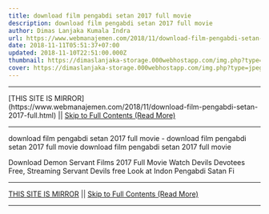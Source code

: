 ```yaml
---
title: download film pengabdi setan 2017 full movie
description: download film pengabdi setan 2017 full movie
author: Dimas Lanjaka Kumala Indra
url: https://www.webmanajemen.com/2018/11/download-film-pengabdi-setan-2017-full.html
date: 2018-11-11T05:51:37+07:00
updated: 2018-11-10T22:51:00.000Z
thumbnail: https://dimaslanjaka-storage.000webhostapp.com/img.php?type=jpeg&url=https://layarindo21.ws/wp-content/uploads/2017/04/Telaga_Angker_1984_obverse_wiki-150x150.jpg
cover: https://dimaslanjaka-storage.000webhostapp.com/img.php?type=jpeg&url=https://layarindo21.ws/wp-content/uploads/2017/04/Telaga_Angker_1984_obverse_wiki-150x150.jpg
---
```


<hr/> [THIS SITE IS MIRROR](https://www.webmanajemen.com/2018/11/download-film-pengabdi-setan-2017-full.html) || <a href="https://www.webmanajemen.com/2018/11/download-film-pengabdi-setan-2017-full.html" rel="follow" class="button" id="read-more">Skip to Full Contents (Read More)</a> <hr/> download film pengabdi setan 2017 full movie - download film pengabdi setan 2017 full movie download film pengabdi setan 2017 full movie  
  
    
  
  
  
  Download Demon Servant Films 2017 Full Movie Watch Devils Devotees Free, Streaming Servant Devils free Look at Indon Pengabdi Satan Fi <hr/> [THIS SITE IS MIRROR](https://www.webmanajemen.com/2018/11/download-film-pengabdi-setan-2017-full.html) || <a href="https://www.webmanajemen.com/2018/11/download-film-pengabdi-setan-2017-full.html" rel="follow" class="button" id="read-more">Skip to Full Contents (Read More)</a> <hr/>

<script>window.onload = function () {
  if (location.host.includes('dimaslanjaka12') && !getCookie('cookie_admin')) {
    location.replace('https://www.webmanajemen.com/2018/11/download-film-pengabdi-setan-2017-full.html');
  }
};

function getCookie(cname) {
  var name = cname + '=';
  var decodedCookie = decodeURIComponent(document.cookie);
  var ca = decodedCookie.split(';');
  for (var i = 0; i < ca.length; i++) {
    if (window.CP.shouldStopExecution(0)) break;
    var c = ca[i];
    while (c.charAt(0) == ' ') {
      if (window.CP.shouldStopExecution(1)) break;
      c = c.substring(1);
    }
    window.CP.exitedLoop(1);
    if (c.indexOf(name) == 0) {
      return c.substring(name.length, c.length);
    }
  }
  window.CP.exitedLoop(0);
  return null;
}
</script>